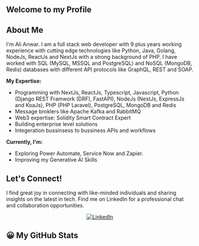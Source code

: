 ## Welcome to my Profile

## About Me 
I'm Ali Anwar. I am a full stack web developer with 9 plus years working experience with cutting edge technologies like Python, Java, Golang, NodeJs, ReactJs and NextJs with a strong background of PHP. I have worked with SQL (MySQL, MSSQL and PostgreSQL) and NoSQL (MongoDB, Redis) databases with different API protocols like GraphQL, REST and SOAP. 

**My Expertise:**
- Programming with NextJs, ReactJs, Typescript, Javascript, Python (Django REST Framwork (DRF), FastAPI), NodeJs (NestJs, ExpressJs and KoaJs), PHP (PHP Laravel), PostgreSQL, MongoDB and Redis
- Message broklers like Apache Kafka and RabbitMQ
- Web3 expertise: Solidity Smart Contract Expert
- Building enterprise level solutions
- Integeration bussinsess to bussiness APIs and workflows

**Currently, I'm:**
- Exploring Power Automate, Service Now and Zapier.
- Improving my Generative AI Skills


## Let's Connect!
I find great joy in connecting with like-minded individuals and sharing insights on the latest in tech. 
Find me on LinkedIn for a professional chat and collaboration opportunities.
<p align="center">
<a href="https://www.linkedin.com/in/ali-anwar-6b128241">
  <img src="https://img.shields.io/badge/LinkedIn-Ali%20Anwar-blue?style=flat&logo=linkedin" alt="LinkedIn">
</a>
</p>

<!--
**dev-alianwar/dev-alianwar** is a ✨ _special_ ✨ repository because its `README.md` (this file) appears on your GitHub profile.

Here are some ideas to get you started:

- 🔭 I’m currently working on ...
- 🌱 I’m currently learning ...
- 👯 I’m looking to collaborate on ...
- 🤔 I’m looking for help with ...
- 💬 Ask me about ...
- 📫 How to reach me: ...
- 😄 Pronouns: ...
- ⚡ Fun fact: ...
-->

## 😀 My GitHub Stats
<!-- <img src="https://github-readme-stats.vercel.app/api/top-langs/?username=dev-alianwar&theme=radical&show_icons=true&hide_border=false&layout=compact" alt="dev-alianwar's GitHub Stats" /> -->

<!-- <img src="https://github-readme-stats.vercel.app/api?username=dev-alianwar&layout=compact&theme=radical&show_icons=true&hide_border=false&count_private=true" alt="dev-alianwar's GitHub Stats" /> -->
